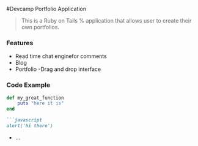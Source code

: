 #Devcamp Portfolio Application

>This is a Ruby on Tails % application that allows user to create their own portfolios.

### Features

- Read time chat enginefor comments
- Blog
- Portfolio
-Drag and drop interface

### Code Example

```ruby
def my_great_function
	puts "here it is"
end

```javascript
alert('hi there')
```
* ...

